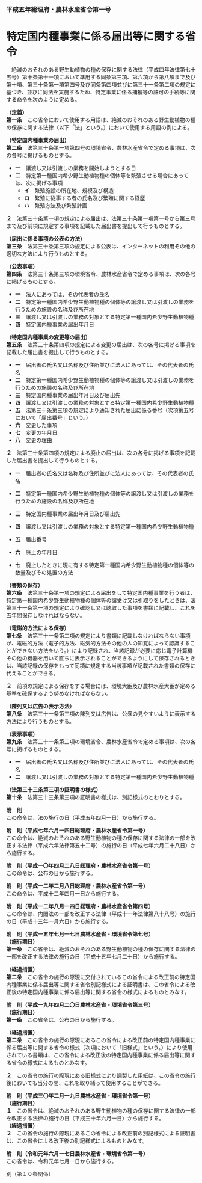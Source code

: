 ### 平成五年総理府・農林水産省令第一号  
# 特定国内種事業に係る届出等に関する省令  
　絶滅のおそれのある野生動植物の種の保存に関する法律（平成四年法律第七十五号）第十条第十一項において準用する同条第三項、第六項から第八項まで及び第十項、第三十条第一項第四号及び同条第四項並びに第三十一条第二項の規定に基づき、並びに同法を実施するため、特定事業に係る捕獲等の許可の手続等に関する命令を次のように定める。  
  
**（定義）**  
**第一条**　この省令において使用する用語は、絶滅のおそれのある野生動植物の種の保存に関する法律（以下「法」という。）において使用する用語の例による。  
  
**（特定国内種事業の届出）**  
**第二条**　法第三十条第一項第四号の環境省令、農林水産省令で定める事項は、次の各号に掲げるものとする。  
* **一**　譲渡し又は引渡しの業務を開始しようとする日  
* **二**　特定第一種国内希少野生動植物種の個体等を繁殖させる場合にあっては、次に掲げる事項  
	* **イ**　繁殖施設の所在地、規模及び構造  
	* **ロ**　繁殖に従事する者の氏名及び繁殖に関する経歴  
	* **ハ**　繁殖方法及び繁殖計画  
  
**２**　法第三十条第一項の規定による届出は、法第三十条第一項第一号から第三号まで及び前項に規定する事項を記載した届出書を提出して行うものとする。  
  
**（届出に係る事項の公表の方法）**  
**第三条**　法第三十条第三項の規定による公表は、インターネットの利用その他の適切な方法により行うものとする。  
  
**（公表事項）**  
**第四条**　法第三十条第三項の環境省令、農林水産省令で定める事項は、次の各号に掲げるものとする。  
* **一**　法人にあっては、その代表者の氏名  
* **二**　特定第一種国内希少野生動植物種の個体等の譲渡し又は引渡しの業務を行うための施設の名称及び所在地  
* **三**　譲渡し又は引渡しの業務の対象とする特定第一種国内希少野生動植物種  
* **四**　特定国内種事業の届出年月日  
  
**（特定国内種事業の変更等の届出）**  
**第五条**　法第三十条第四項の規定による変更の届出は、次の各号に掲げる事項を記載した届出書を提出して行うものとする。  
* **一**　届出者の氏名又は名称及び住所並びに法人にあっては、その代表者の氏名  
* **二**　特定第一種国内希少野生動植物種の個体等の譲渡し又は引渡しの業務を行うための施設の名称及び所在地  
* **三**　特定国内種事業の届出年月日及び届出先  
* **四**　譲渡し又は引渡しの業務の対象とする特定第一種国内希少野生動植物種  
* **五**　法第三十条第三項の規定により通知された届出に係る番号（次項第五号において「届出番号」という。）  
* **六**　変更した事項  
* **七**　変更の年月日  
* **八**　変更の理由  
  
**２**　法第三十条第四項の規定による廃止の届出は、次の各号に掲げる事項を記載した届出書を提出して行うものとする。  
* **一**　届出者の氏名又は名称及び住所並びに法人にあっては、その代表者の氏名  
* **二**　特定第一種国内希少野生動植物種の個体等の譲渡し又は引渡しの業務を行うための施設の名称及び所在地  
* **三**　特定国内種事業の届出年月日及び届出先  
* **四**　譲渡し又は引渡しの業務の対象とする特定第一種国内希少野生動植物種  
* **五**　届出番号
  
* **六**　廃止の年月日  
* **七**　廃止したときに現に有する特定第一種国内希少野生動植物種の個体等の数量及びその処置の方法  
  
**（書類の保存）**  
**第六条**　法第三十条第一項の規定による届出をして特定国内種事業を行う者は、特定第一種国内希少野生動植物種の個体等の譲受け又は引取りをしたときは、法第三十一条第一項の規定により確認し又は聴取した事項を書類に記載し、これを五年間保存しなければならない。  
  
**（電磁的方法による保存）**  
**第七条**　法第三十一条第二項の規定により書類に記載しなければならない事項が、電磁的方法（電子的方法、磁気的方法その他の人の知覚によって認識することができない方法をいう。）により記録され、当該記録が必要に応じ電子計算機その他の機器を用いて直ちに表示されることができるようにして保存されるときは、当該記録の保存をもって同項に規定する当該事項が記載された書類の保存に代えることができる。  
  
**２**　前項の規定による保存をする場合には、環境大臣及び農林水産大臣が定める基準を確保するよう努めなければならない。  
  
**（陳列又は広告の表示方法）**  
**第八条**　法第三十一条第三項の陳列又は広告は、公衆の見やすいように表示する方法により行うものとする。  
  
**（表示事項）**  
**第九条**　法第三十一条第三項の環境省令、農林水産省令で定める事項は、次の各号に掲げるものとする。  
* **一**　届出者の氏名又は名称及び住所並びに法人にあっては、その代表者の氏名  
* **二**　譲渡し又は引渡しの業務の対象とする特定第一種国内希少野生動植物種  
  
**（法第三十三条第三項の証明書の様式）**  
**第十条**　法第三十三条第三項の証明書の様式は、別記様式のとおりとする。  
  
**附　則**  
この命令は、法の施行の日（平成五年四月一日）から施行する。  
  
**附　則（平成七年六月一四日総理府・農林水産省令第一号）**  
この命令は、絶滅のおそれのある野生動植物の種の保存に関する法律の一部を改正する法律（平成六年法律第五十二号）の施行の日（平成七年六月二十八日）から施行する。  
  
**附　則（平成一〇年四月二八日総理府・農林水産省令第一号）**  
この命令は、公布の日から施行する。  
  
**附　則（平成一二年二月八日総理府・農林水産省令第一号）**  
この命令は、平成十二年四月一日から施行する。  
  
**附　則（平成一二年八月一四日総理府・農林水産省令第四号）**  
この命令は、内閣法の一部を改正する法律（平成十一年法律第八十八号）の施行の日（平成十三年一月六日）から施行する。  
  
**附　則（平成一五年七月一七日農林水産省・環境省令第七号）**  
**（施行期日）**  
**第一条**　この省令は、絶滅のおそれのある野生動植物の種の保存に関する法律の一部を改正する法律の施行の日（平成十五年七月二十日）から施行する。  
  
**（経過措置）**  
**第二条**　この省令の施行の際現に交付されているこの省令による改正前の特定国内種事業に係る届出等に関する省令別記様式による証明書は、この省令による改正後の特定国内種事業に係る届出等に関する省令の様式によるものとみなす。  
  
**附　則（平成一九年四月二〇日農林水産省・環境省令第三号）**  
**（施行期日）**  
**第一条**　この省令は、公布の日から施行する。  
  
**（経過措置）**  
**第二条**　この省令の施行の際現にあるこの省令による改正前の特定国内種事業に係る届出等に関する省令の様式（次項において「旧様式」という。）により使用されている書類は、この省令による改正後の特定国内種事業に係る届出等に関する省令の様式によるものとみなす。  
  
**２**　この省令の施行の際現にある旧様式により調製した用紙は、この省令の施行後においても当分の間、これを取り繕って使用することができる。  
  
**附　則（平成三〇年二月一九日農林水産省・環境省令第一号）**  
**（施行期日）**  
**１**　この省令は、絶滅のおそれのある野生動植物の種の保存に関する法律の一部を改正する法律の施行の日（平成三十年六月一日）から施行する。  
**（経過措置）**  
**２**　この省令の施行の際現にあるこの省令による改正前の別記様式による証明書は、この省令による改正後の別記様式によるものとみなす。  
  
**附　則（令和元年六月一七日農林水産省・環境省令第一号）**  
この省令は、令和元年七月一日から施行する。  
  
別（第１０条関係）  

          
        